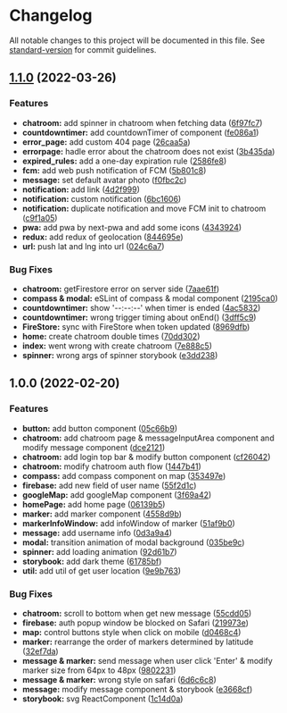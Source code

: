 # Changelog

All notable changes to this project will be documented in this file. See [standard-version](https://github.com/conventional-changelog/standard-version) for commit guidelines.

## [1.1.0](https://github.com/TrieKai/chat-around/compare/v1.0.0...v1.1.0) (2022-03-26)

### Features

- **chatroom:** add spinner in chatroom when fetching data ([6f97fc7](https://github.com/TrieKai/chat-around/commit/6f97fc7f039b30c0ed2b2945f567093ae286135a))
- **countdowntimer:** add countdownTimer of component ([fe086a1](https://github.com/TrieKai/chat-around/commit/fe086a1ccab80b3ea69830d54d31a21fefeb3f34))
- **error_page:** add custom 404 page ([26caa5a](https://github.com/TrieKai/chat-around/commit/26caa5a22bb05bc19a1c8fd1a2872b8ad325a3e7))
- **errorpage:** hadle error about the chatroom does not exist ([3b435da](https://github.com/TrieKai/chat-around/commit/3b435daaafec52b94d3da8572cad535f8496ddd3))
- **expired_rules:** add a one-day expiration rule ([2586fe8](https://github.com/TrieKai/chat-around/commit/2586fe8ca186dbbc5ec079f0cd24811336ccefbc))
- **fcm:** add web push notification of FCM ([5b801c8](https://github.com/TrieKai/chat-around/commit/5b801c8d81d75ad096851eb6966a3190a56a9f2f))
- **message:** set default avatar photo ([f0fbc2c](https://github.com/TrieKai/chat-around/commit/f0fbc2c113b9c07b6168b0415595165e342c6fdc))
- **notification:** add link ([4d2f999](https://github.com/TrieKai/chat-around/commit/4d2f999db7ac012d3a96cde5337438afa8fe45e5))
- **notification:** custom notification ([6bc1606](https://github.com/TrieKai/chat-around/commit/6bc160697f5e40d58e758c3618f83c6a1d9a040b))
- **notification:** duplicate notification and move FCM init to chatroom ([c9f1a05](https://github.com/TrieKai/chat-around/commit/c9f1a0528a0adff681045900dabbd887eb127b42))
- **pwa:** add pwa by next-pwa and add some icons ([4343924](https://github.com/TrieKai/chat-around/commit/43439245aa734d920d48bbdd4cf079fa0abcd979))
- **redux:** add redux of geolocation ([844695e](https://github.com/TrieKai/chat-around/commit/844695e2b9dff2a4be53d124b37582d780749977))
- **url:** push lat and lng into url ([024c6a7](https://github.com/TrieKai/chat-around/commit/024c6a7ea8f0e5cbfe1515a4d5d700baf4e1e608))

### Bug Fixes

- **chatroom:** getFirestore error on server side ([7aae61f](https://github.com/TrieKai/chat-around/commit/7aae61fc1f754bc44833e080b9a0da8bfdf4e05f))
- **compass & modal:** eSLint of compass & modal component ([2195ca0](https://github.com/TrieKai/chat-around/commit/2195ca07eb5d5e733bf9b423c520309279d6d757))
- **countdowntimer:** show '--:--:--' when timer is ended ([4ac5832](https://github.com/TrieKai/chat-around/commit/4ac5832fe78026cf76c22e1614ffda2248cf903f))
- **countdowntimer:** wrong trigger timing about onEnd() ([3dff5c9](https://github.com/TrieKai/chat-around/commit/3dff5c9a65cb7f7b7eb4ce0b34de6da9ff0208a0))
- **FireStore:** sync with FireStore when token updated ([8969dfb](https://github.com/TrieKai/chat-around/commit/8969dfbc69a252bab734e86c26011fa833b4bd89))
- **home:** create chatroom double times ([70dd302](https://github.com/TrieKai/chat-around/commit/70dd302ff328821d8608cd55b77becd3728d47ac))
- **index:** went wrong with create chatroom ([7e888c5](https://github.com/TrieKai/chat-around/commit/7e888c5354ecd1bc96344cd595bc99b6fc5980f2))
- **spinner:** wrong args of spinner storybook ([e3dd238](https://github.com/TrieKai/chat-around/commit/e3dd23887899656f4824bab9534b4e8b2609d4d7))

## 1.0.0 (2022-02-20)

### Features

- **button:** add button component ([05c66b9](https://github.com/TrieKai/chat-around/commit/05c66b9924404bee9f34612b3e73888975e75d19))
- **chatroom:** add chatroom page & messageInputArea component and modify message component ([dce2121](https://github.com/TrieKai/chat-around/commit/dce21216fbc46bc3a867f539a382d5411fe3dc26))
- **chatroom:** add login top bar & modify button component ([cf26042](https://github.com/TrieKai/chat-around/commit/cf26042698734dc406d4952855851e76b2703847))
- **chatroom:** modify chatroom auth flow ([1447b41](https://github.com/TrieKai/chat-around/commit/1447b416829849cf195eab5aa08daec4e598ab68))
- **compass:** add compass component on map ([353497e](https://github.com/TrieKai/chat-around/commit/353497e644e1848812b27810a4cb9659c5d3fe60))
- **firebase:** add new field of user name ([55f2d1c](https://github.com/TrieKai/chat-around/commit/55f2d1c2551475ed027d070d33a49d867298d71e))
- **googleMap:** add googleMap component ([3f69a42](https://github.com/TrieKai/chat-around/commit/3f69a42a7df1226ad8c7ec04d202bfbd940b81f8))
- **homePage:** add home page ([06139b5](https://github.com/TrieKai/chat-around/commit/06139b54b612570adf761233f441463c6d8f23ff))
- **marker:** add marker component ([4558d9b](https://github.com/TrieKai/chat-around/commit/4558d9b31949fc0b848ad7bee8f8aef8f1da2a1b))
- **markerInfoWindow:** add infoWindow of marker ([51af9b0](https://github.com/TrieKai/chat-around/commit/51af9b0c0687ec0f8e52e53e96c139dfc391f594))
- **message:** add username info ([0d3a9a4](https://github.com/TrieKai/chat-around/commit/0d3a9a43c52bd60d75d7da5c3886b75cba59ad79))
- **modal:** transition animation of modal background ([035be9c](https://github.com/TrieKai/chat-around/commit/035be9cb7ddd5ed3fa641bbf387d656070f7f85f))
- **spinner:** add loading animation ([92d61b7](https://github.com/TrieKai/chat-around/commit/92d61b7659e6020884107687562ef9f53f3531d4))
- **storybook:** add dark theme ([61785bf](https://github.com/TrieKai/chat-around/commit/61785bf996411699956412ae51d175b1d89fe9ea))
- **util:** add util of get user location ([9e9b763](https://github.com/TrieKai/chat-around/commit/9e9b76311c8c90934b188468fc233dfc1398054f))

### Bug Fixes

- **chatroom:** scroll to bottom when get new message ([55cdd05](https://github.com/TrieKai/chat-around/commit/55cdd055482d02b2a6b912061be8509c0a489c30))
- **firebase:** auth popup window be blocked on Safari ([219973e](https://github.com/TrieKai/chat-around/commit/219973eaa71576ddeaf67fc5792542399aec65ff))
- **map:** control buttons style when click on mobile ([d0468c4](https://github.com/TrieKai/chat-around/commit/d0468c4387be0c7765b6d7d21ea8c8bab0fe9567))
- **marker:** rearrange the order of markers determined by latitude ([32ef7da](https://github.com/TrieKai/chat-around/commit/32ef7dacba30cd375eb64680eacadb94b8562796))
- **message & marker:** send message when user click 'Enter' & modify marker size from 64px to 48px ([9802231](https://github.com/TrieKai/chat-around/commit/9802231a18e4767781332b982f58296b15f6113c))
- **message & marker:** wrong style on safari ([6d6c6c8](https://github.com/TrieKai/chat-around/commit/6d6c6c8ca83e1c832208b2645c704183c3ae8466))
- **message:** modify message component & storybook ([e3668cf](https://github.com/TrieKai/chat-around/commit/e3668cfd2b8c51b73098d842e40e47c0a938aca5))
- **storybook:** svg ReactComponent ([1c14d0a](https://github.com/TrieKai/chat-around/commit/1c14d0aecfa4612ae8f69f7e3c3750ba9c6c6469))
